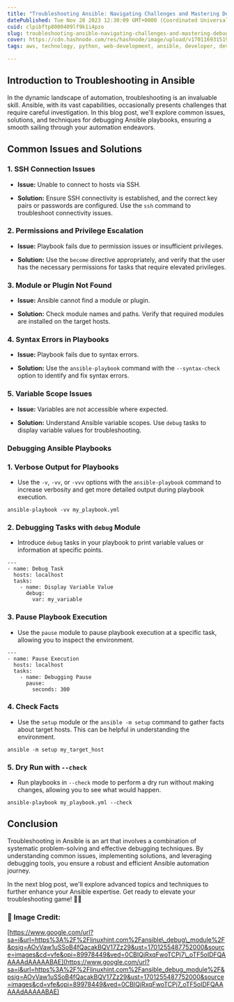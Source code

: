 ```yaml
---
title: "Troubleshooting Ansible: Navigating Challenges and Mastering Debugging 🛠️🔍"
datePublished: Tue Nov 28 2023 12:30:09 GMT+0000 (Coordinated Universal Time)
cuid: clpibftp8000409lf9k1i4pzo
slug: troubleshooting-ansible-navigating-challenges-and-mastering-debugging
cover: https://cdn.hashnode.com/res/hashnode/image/upload/v1701169315190/56fc0504-f6ed-4817-8de8-d6e952a55762.gif
tags: aws, technology, python, web-development, ansible, developer, devops, technical-writing-1, 90daysofdevops, trainwithshubham

---
```


## Introduction to Troubleshooting in Ansible

In the dynamic landscape of automation, troubleshooting is an invaluable skill. Ansible, with its vast capabilities, occasionally presents challenges that require careful investigation. In this blog post, we'll explore common issues, solutions, and techniques for debugging Ansible playbooks, ensuring a smooth sailing through your automation endeavors.

## Common Issues and Solutions

### 1\. **SSH Connection Issues**

* **Issue:** Unable to connect to hosts via SSH.
    
* **Solution:** Ensure SSH connectivity is established, and the correct key pairs or passwords are configured. Use the `ssh` command to troubleshoot connectivity issues.
    

### 2\. **Permissions and Privilege Escalation**

* **Issue:** Playbook fails due to permission issues or insufficient privileges.
    
* **Solution:** Use the `become` directive appropriately, and verify that the user has the necessary permissions for tasks that require elevated privileges.
    

### 3\. **Module or Plugin Not Found**

* **Issue:** Ansible cannot find a module or plugin.
    
* **Solution:** Check module names and paths. Verify that required modules are installed on the target hosts.
    

### 4\. **Syntax Errors in Playbooks**

* **Issue:** Playbook fails due to syntax errors.
    
* **Solution:** Use the `ansible-playbook` command with the `--syntax-check` option to identify and fix syntax errors.
    

### 5\. **Variable Scope Issues**

* **Issue:** Variables are not accessible where expected.
    
* **Solution:** Understand Ansible variable scopes. Use `debug` tasks to display variable values for troubleshooting.
    

### Debugging Ansible Playbooks

### 1\. **Verbose Output for Playbooks**

* Use the `-v`, `-vv`, or `-vvv` options with the `ansible-playbook` command to increase verbosity and get more detailed output during playbook execution.
    

```plaintext
ansible-playbook -vv my_playbook.yml
```

### 2\. **Debugging Tasks with** `debug` Module

* Introduce `debug` tasks in your playbook to print variable values or information at specific points.
    

```plaintext
---
- name: Debug Task
  hosts: localhost
  tasks:
    - name: Display Variable Value
      debug:
        var: my_variable
```

### 3\. **Pause Playbook Execution**

* Use the `pause` module to pause playbook execution at a specific task, allowing you to inspect the environment.
    

```plaintext
---
- name: Pause Execution
  hosts: localhost
  tasks:
    - name: Debugging Pause
      pause:
        seconds: 300
```

### 4\. **Check Facts**

* Use the `setup` module or the `ansible -m setup` command to gather facts about target hosts. This can be helpful in understanding the environment.
    

```plaintext
ansible -m setup my_target_host
```

### 5\. **Dry Run with** `--check`

* Run playbooks in `--check` mode to perform a dry run without making changes, allowing you to see what would happen.
    

```plaintext
ansible-playbook my_playbook.yml --check
```

## Conclusion

Troubleshooting in Ansible is an art that involves a combination of systematic problem-solving and effective debugging techniques. By understanding common issues, implementing solutions, and leveraging debugging tools, you ensure a robust and efficient Ansible automation journey.

In the next blog post, we'll explore advanced topics and techniques to further enhance your Ansible expertise. Get ready to elevate your troubleshooting game! 🚀🔧

### 🔗 Image Credit:

[https://www.google.com/url?sa=i&url=https%3A%2F%2Flinuxhint.com%2Fansible\_debug\_module%2F&psig=AOvVaw1uSSoB4fQacakBQV17Zz29&ust=1701255487752000&source=images&cd=vfe&opi=89978449&ved=0CBIQjRxqFwoTCPj7\_oTF5oIDFQAAAAAdAAAAABAE](https://www.google.com/url?sa=i&url=https%3A%2F%2Flinuxhint.com%2Fansible_debug_module%2F&psig=AOvVaw1uSSoB4fQacakBQV17Zz29&ust=1701255487752000&source=images&cd=vfe&opi=89978449&ved=0CBIQjRxqFwoTCPj7_oTF5oIDFQAAAAAdAAAAABAE)